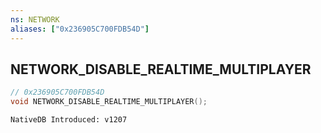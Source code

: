 ```yaml
---
ns: NETWORK
aliases: ["0x236905C700FDB54D"]
---
```

## NETWORK_DISABLE_REALTIME_MULTIPLAYER

```c
// 0x236905C700FDB54D
void NETWORK_DISABLE_REALTIME_MULTIPLAYER();
```

```
NativeDB Introduced: v1207
```

